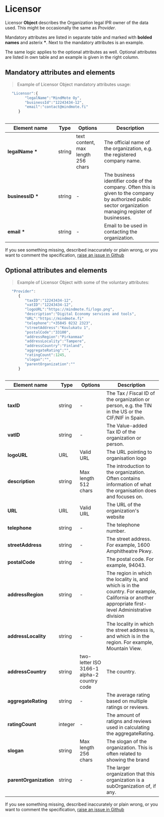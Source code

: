 # Licensor

Licensor **Object** describes the Organization legal IPR owner of the data used. This might be occasionally the same as *Provider*. 

Mandatory attributes are listed in separate table and marked with **bolded names** and asterix **\***. Next to the mandatory attributes is an example. 

The same logic applies to the optional attributes as well. Optional attributes are listed in own table and an example is given in the right column. 

## Mandatory attributes and elements


> Example of Licensor Object mandatory attributes usage:

```javascript
   "Licensor":{
         "legalName":"MindMote Oy",
         "businessId":"12243434-12",
         "email":"contact@mindmote.fi"
      }
      
```

| <div style="width:150px">Element name</div>   | Type  | Options  | Description  |
|---|---|---|---|
| **legalName** **\*** | string  | text content, max length 256 chars  | The official name of the organization, e.g. the registered company name.  | 
|  **businessID** **\*** | string  | -  | The business identifier code of the company. Often this is given to the company by authorized public sector organization managing register of businesses.  |
| **email** **\*** | string | - | Email to be used in contacting the organization. |

If you see something missing, described inaccurately or plain wrong, or you want to comment the specification, [raise an issue in Github](https://github.com/Open-Data-Product-Initiative/open-data-product-spec-dev/issues)


## Optional attributes and elements

> Example of Licensor Object with some of the voluntary attributes:

```javascript
   "Provider":
      {
         "taxID":"12243434-12",
         "vatID":"12243434-12",
         "logoURL":"https://mindmote.fi/logo.png",
         "description":"Digital Economy services and tools",
         "URL":"https://mindmote.fi"
         "telephone":"+35845 0232 2323",
         "streetAddress":"Koulukatu 1",
         "postalCode":"33100",
         "addressRegion":"Pirkanmaa"
         "addressLocality":"Tampere",
         "addressCountry":"Finland",
         "aggregateRating":"",
         "ratingCount":1245,
         "slogan":"",
         "parentOrganization":""
      }
      
```

| <div style="width:150px">Element name</div>   | Type  | Options  | Description  |
|---|---|---|---|
| **taxID** | string  | - | The Tax / Fiscal ID of the organization or person, e.g. the TIN in the US or the CIF/NIF in Spain. |
| **vatID** | string | - | The Value-added Tax ID of the organization or person. |
| **logoURL** | URL | Valid URL | The URL pointing to organisation logo |
| **description** | string | Max length 512 chars | The introduction to the organization. Often contains information of what the organisation does and focuses on. |
| **URL** | URL | Valid URL | The URL of the organization's website  |
| **telephone** | string | - | The telephone number.  |
| **streetAddress** | string | - | The street address. For example, 1600 Amphitheatre Pkwy.  |
| **postalCode** | string | - | The postal code. For example, 94043.  |
| **addressRegion** | string | - | The region in which the locality is, and which is in the country. For example, California or another appropriate first-level Administrative division |
| **addressLocality** | string | -  | The locality in which the street address is, and which is in the region. For example, Mountain View.  |
| **addressCountry** | string | two-letter ISO 3166-1 alpha-2 country code | The country.  |
| **aggregateRating** | string | - | The average rating based on multiple ratings or reviews. |
| **ratingCount** | integer | - | The amount of ratigns and reviews used in calculating the aggregateRating. |
| **slogan** | string | Max length 256 chars | The slogan of the organization. This is often related to showing the brand |
| **parentOrganization** | string | - | The larger organization that this organization is a subOrganization of, if any. |



If you see something missing, described inaccurately or plain wrong, or you want to comment the specification, [raise an issue in Github](https://github.com/Open-Data-Product-Initiative/open-data-product-spec-dev/issues)
